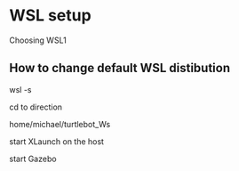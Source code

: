 # WSL setup

Choosing WSL1
## How to change default WSL distibution
wsl -s <DistributionName>

cd to direction

home/michael/turtlebot_Ws

start XLaunch on the host

start Gazebo